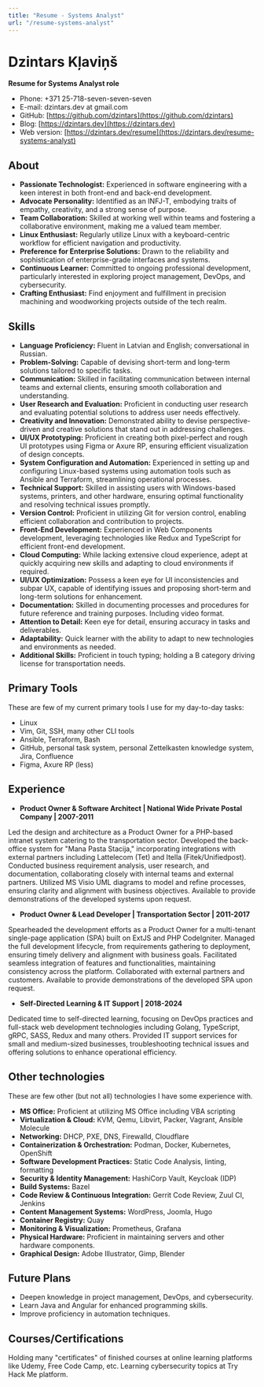 ```yaml
---
title: "Resume - Systems Analyst"
url: "/resume-systems-analyst"
---
```


# Dzintars Kļaviņš

**Resume for Systems Analyst role**

- Phone: +371 25-718-seven-seven-seven
- E-mail: dzintars.dev at gmail.com
- GitHub: [https://github.com/dzintars](https://github.com/dzintars)
- Blog: [https://dzintars.dev](https://dzintars.dev)
- Web version: [https://dzintars.dev/resume](https://dzintars.dev/resume-systems-analyst)

## About

- **Passionate Technologist:** Experienced in software engineering with a keen interest in both front-end and back-end development.
- **Advocate Personality:** Identified as an INFJ-T, embodying traits of empathy, creativity, and a strong sense of purpose.
- **Team Collaboration:** Skilled at working well within teams and fostering a collaborative environment, making me a valued team member.
- **Linux Enthusiast:** Regularly utilize Linux with a keyboard-centric workflow for efficient navigation and productivity.
- **Preference for Enterprise Solutions:** Drawn to the reliability and sophistication of enterprise-grade interfaces and systems.
- **Continuous Learner:** Committed to ongoing professional development, particularly interested in exploring project management, DevOps, and cybersecurity.
- **Crafting Enthusiast:** Find enjoyment and fulfillment in precision machining and woodworking projects outside of the tech realm.

## Skills

- **Language Proficiency:** Fluent in Latvian and English; conversational in Russian.
- **Problem-Solving:** Capable of devising short-term and long-term solutions tailored to specific tasks.
- **Communication:** Skilled in facilitating communication between internal teams and external clients, ensuring smooth collaboration and understanding.
- **User Research and Evaluation:** Proficient in conducting user research and evaluating potential solutions to address user needs effectively.
- **Creativity and Innovation:** Demonstrated ability to devise perspective-driven and creative solutions that stand out in addressing challenges.
- **UI/UX Prototyping:** Proficient in creating both pixel-perfect and rough UI prototypes using Figma or Axure RP, ensuring efficient visualization of design concepts.
- **System Configuration and Automation:** Experienced in setting up and configuring Linux-based systems using automation tools such as Ansible and Terraform, streamlining operational processes.
- **Technical Support:** Skilled in assisting users with Windows-based systems, printers, and other hardware, ensuring optimal functionality and resolving technical issues promptly.
- **Version Control:** Proficient in utilizing Git for version control, enabling efficient collaboration and contribution to projects.
- **Front-End Development:** Experienced in Web Components development, leveraging technologies like Redux and TypeScript for efficient front-end development.
- **Cloud Computing:** While lacking extensive cloud experience, adept at quickly acquiring new skills and adapting to cloud environments if required.
- **UI/UX Optimization:** Possess a keen eye for UI inconsistencies and subpar UX, capable of identifying issues and proposing short-term and long-term solutions for enhancement.
- **Documentation:** Skilled in documenting processes and procedures for future reference and training purposes. Including video format.
- **Attention to Detail:** Keen eye for detail, ensuring accuracy in tasks and deliverables.
- **Adaptability:** Quick learner with the ability to adapt to new technologies and environments as needed.
- **Additional Skills:** Proficient in touch typing; holding a B category driving license for transportation needs.

## Primary Tools

These are few of my current primary tools I use for my day-to-day tasks:

- Linux
- Vim, Git, SSH, many other CLI tools
- Ansible, Terraform, Bash
- GitHub, personal task system, personal Zettelkasten knowledge system, Jira, Confluence
- Figma, Axure RP (less)

## Experience

- **Product Owner & Software Architect | National Wide Private Postal Company | 2007-2011**

Led the design and architecture as a Product Owner for a PHP-based intranet system catering to the transportation sector.
Developed the back-office system for "Mana Pasta Stacija," incorporating integrations with external partners including Lattelecom (Tet) and Itella (Fitek/Unifiedpost).
Conducted business requirement analysis, user research, and documentation, collaborating closely with internal teams and external partners.
Utilized MS Visio UML diagrams to model and refine processes, ensuring clarity and alignment with business objectives.
Available to provide demonstrations of the developed systems upon request.

- **Product Owner & Lead Developer | Transportation Sector | 2011-2017**

Spearheaded the development efforts as a Product Owner for a multi-tenant single-page application (SPA) built on ExtJS and PHP CodeIgniter.
Managed the full development lifecycle, from requirements gathering to deployment, ensuring timely delivery and alignment with business goals.
Facilitated seamless integration of features and functionalities, maintaining consistency across the platform.
Collaborated with external partners and customers.
Available to provide demonstrations of the developed SPA upon request.

- **Self-Directed Learning & IT Support | 2018-2024**

Dedicated time to self-directed learning, focusing on DevOps practices and full-stack web development technologies including Golang, TypeScript, gRPC, SASS, Redux and many others.
Provided IT support services for small and medium-sized businesses, troubleshooting technical issues and offering solutions to enhance operational efficiency.

## Other technologies

These are few other (but not all) technologies I have some experience with.

- **MS Office:** Proficient at utilizing MS Office including VBA scripting
- **Virtualization & Cloud:** KVM, Qemu, Libvirt, Packer, Vagrant, Ansible Molecule
- **Networking:** DHCP, PXE, DNS, Firewalld, Cloudflare
- **Containerization & Orchestration:** Podman, Docker, Kubernetes, OpenShift
- **Software Development Practices:** Static Code Analysis, linting, formatting
- **Security & Identity Management:** HashiCorp Vault, Keycloak (IDP)
- **Build Systems:** Bazel
- **Code Review & Continuous Integration:** Gerrit Code Review, Zuul CI, Jenkins
- **Content Management Systems:** WordPress, Joomla, Hugo
- **Container Registry:** Quay
- **Monitoring & Visualization:** Prometheus, Grafana
- **Physical Hardware:** Proficient in maintaining servers and other hardware components.
- **Graphical Design:** Adobe Illustrator, Gimp, Blender

## Future Plans

- Deepen knowledge in project management, DevOps, and cybersecurity.
- Learn Java and Angular for enhanced programming skills.
- Improve proficiency in automation techniques.

## Courses/Certifications

Holding many "certificates" of finished courses at online learning platforms
like Udemy, Free Code Camp, etc.
Learning cybersecurity topics at Try Hack Me platform.
